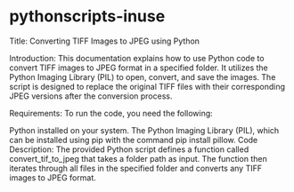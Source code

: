 # pythonscripts-inuse

Title: Converting TIFF Images to JPEG using Python

Introduction:
This documentation explains how to use Python code to convert TIFF images to JPEG format in a specified folder. It utilizes the Python Imaging Library (PIL) to open, convert, and save the images. The script is designed to replace the original TIFF files with their corresponding JPEG versions after the conversion process.

Requirements:
To run the code, you need the following:

Python installed on your system.
The Python Imaging Library (PIL), which can be installed using pip with the command pip install pillow.
Code Description:
The provided Python script defines a function called convert_tif_to_jpeg that takes a folder path as input. The function then iterates through all files in the specified folder and converts any TIFF images to JPEG format.
